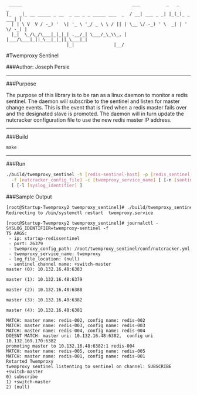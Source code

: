 ```
 _____                                          ___          _   _          _ 
|_   _|_ __ _____ _ __  _ __ _ _ _____ ___  _  / __| ___ _ _| |_(_)_ _  ___| |
  | | \ V  V / -_) '  \| '_ \ '_/ _ \ \ / || | \__ \/ -_) ' \  _| | ' \/ -_) |
  |_|  \_/\_/\___|_|_|_| .__/_| \___/_\_\\_, | |___/\___|_||_\__|_|_||_\___|_|
                       |_|               |__/                                 
```

#Twemproxy Sentinel

###Author: Joseph Persie

---

###Purpose

The purpose of this library is to be ran as a linux daemon to monitor a redis sentinel. The daemon will
subscribe to the sentinel and listen for master change events. This is the event that is fired when a redis
master fails over and the designated slave is promoted. The daemon will in turn update the nutcracker 
configuration file to use the new redis master IP address.

---

###Build
 
`make`

---

###Run
```sh
./build/twemproxy_sentinel -h [redis-sentinel-host] -p [redis_sentinel_port] \
  -f [nutcracker_config_file] -c [twemproxy_service_name] [ [-n [sentinel_channel_name] ] \
  [ [-l [syslog_identifier] ]
```

###Sample Output

```sh
[root@Startup-Twemproxy2 twemproxy_sentinel]# ./build/twemproxy_sentinel -h startup-redissentinel -p 26379 -f /root/twemproxy_sentinel/conf/nutcracker.yml -c twemproxy
Redirecting to /bin/systemctl restart  twemproxy.service
```

```
[root@Startup-Twemproxy2 twemproxy_sentinel]# journalctl - SYSLOG_IDENTIFIER=twemproxy-sentinel -f
TS ARGS:
 - ip: startup-redissentinel
 - port: 26379
 - twemproxy_config_path: /root/twemproxy_sentinel/conf/nutcracker.yml
 - twemproxy_service_name: twemproxy
 - log_file_location: (null)
 - sentinel channel name: +switch-master
master (0): 10.132.16.48:6383

master (1): 10.132.16.48:6379

master (2): 10.132.16.48:6380

master (3): 10.132.16.48:6382

master (4): 10.132.16.48:6381

MATCH: master name: redis-002, config name: redis-002
MATCH: master name: redis-003, config name: redis-003
MATCH: master name: redis-004, config name: redis-004
DOESNT MATCH: master uri: 10.132.16.48:6382,  config uri 10.132.169.170:6382
promoting master to 10.132.16.48:6382:1 redis-004
MATCH: master name: redis-005, config name: redis-005
MATCH: master name: redis-001, config name: redis-001
Retarted Twemproxy
twemproxy sentinel listenting to sentinel on channel: SUBSCRIBE +switch-master
0) subscribe
1) +switch-master
2) (null)
```
